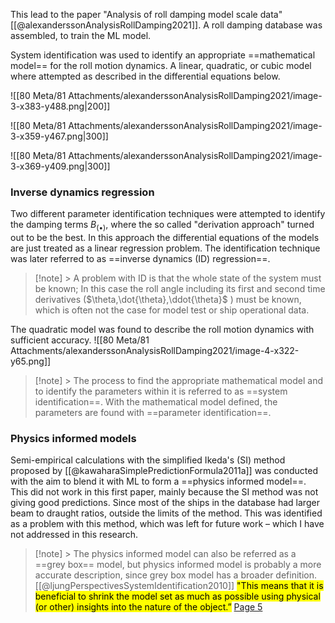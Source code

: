 This lead to the paper "Analysis of roll damping model scale data" [[@alexanderssonAnalysisRollDamping2021]]. A roll damping database was assembled, to train the ML model. 

System identification was used to identify an appropriate ==mathematical model== for the roll motion dynamics. A linear, quadratic, or cubic model where attempted as described in the differential equations below.

![[80 Meta/81 Attachments/alexanderssonAnalysisRollDamping2021/image-3-x383-y488.png|200]] 

![[80 Meta/81 Attachments/alexanderssonAnalysisRollDamping2021/image-3-x359-y467.png|300]] 
 	 
![[80 Meta/81 Attachments/alexanderssonAnalysisRollDamping2021/image-3-x369-y409.png|300]] 
### Inverse dynamics regression
Two different parameter identification techniques were attempted to identify the damping terms $B_{(\bullet)}$, where the so called "derivation approach" turned out to be the best. In this approach the differential equations of the models are just treated as a linear regression problem. The identification technique was later referred to as ==inverse dynamics (ID) regression==. 

> [!note] > A problem with ID is that the whole state of the system must be known; In this case the roll angle including its first and second time derivatives ($\theta,\dot{\theta},\ddot{\theta}$ ) must be known, which is often not the case for model test or ship operational data.

The quadratic model was found to describe the roll motion dynamics with sufficient accuracy.
![[80 Meta/81 Attachments/alexanderssonAnalysisRollDamping2021/image-4-x322-y65.png]] 

> [!note] > The process to find the appropriate mathematical model and to identify the parameters within it is referred to as ==system identification==. With the mathematical model defined, the parameters are found with ==parameter identification==.

### Physics informed models
Semi-empirical calculations with the simplified Ikeda's (SI) method proposed by  [[@kawaharaSimplePredictionFormula2011a]] was conducted with the aim to blend it with ML to form a ==physics informed model==. This did not work in this first paper, mainly because the SI method was not giving good predictions. Since most of the ships in the database had larger beam to draught ratios, outside the limits of the method. This was identified as a problem with this method, which was left for future work – which I have not addressed in this research.
> [!note] > The physics informed model can also be referred as a ==grey box== model, but physics informed model is probably a more accurate description, since grey box model has a broader definition. [[@ljungPerspectivesSystemIdentification2010]]
> <mark class="hltr-green">"This means that it is beneficial to shrink the model set as much as possible using physical (or other) insights into the nature of the object.”</mark> [Page 5](zotero://open-pdf/library/items/MSAWPCSS?page=5&annotation=AM2M7TBQ) 
